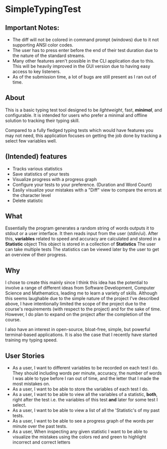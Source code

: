 # SimpleTypingTest

## Important Notes: 
- The diff will not be colored in command prompt (windows) due to it not supporting ANSI color codes.
- The user has to press enter before the end of their test duration due to the nature of the standard streams.
- Many other features aren't possible in the CLI application due to this. This will be heavily improved in the GUI version due to having easy access to key listeners.
- As of the submission time, a lot of bugs are still present as I ran out of time.

## About
This is a basic typing test tool designed to be *lightweight*, fast, ***minimal***, and configurable.
It is intended for users who prefer a minimal and offline solution to tracking their typing skill.

Compared to a fully fledged typing tests which would have features you may not need, 
this application focuses on getting the job done by tracking a select few variables well.

## (Intended) features
- Tracks various statistics
- Save statistics of your tests
- Visualize progress with a progress graph
- Configure your tests to your preference. (Duration and Word Count)
- Easily visualize your mistakes with a "Diff" view to compare the errors at the character level
- Delete statistic

## What
Essentially the program generates a random string of words outputs it to stdout or a user interface.
It then reads input from the user (stdin/ui).
After this, **variables** related to speed and accuracy are calculated and stored in a **Statistic** object
This object is stored in a collection of **Statistics**
The user can take multiple tests
The statistics can be viewed later by the user to get an overview of their progress.

## Why
I chose to create this mainly since I think this idea has the potential to involve a range of different ideas from Software Development, Computer Science and Mathematics, leading me to learn a variety of skills.
Although this seems laughable due to the simple nature of the project I've described above, I have intentionally limited the scope of the project due to the course's requirements (with respect to the project) and for the sake of time.
However, I do plan to expand on the project after the completion of the course.

I also have an interest in open-source, bloat-free, simple, but powerful terminal-based applications. 
It is also the case that I recently have started training my typing speed.


## User Stories
- As a user, I want to different variables to be recorded on each test I do. They should including words per minute, accuracy, the number of words I was able to type before I ran out of time, and the letter that I made the most mistakes on.
- As a user, I want to be able to store the variables of each test I do.
- As a user, I want to be able to view all the variables of a statistic, **both**, right after the test i.e. the variables of this test **and** later for some test I select.
- As a user, I want to be able to view a list of all the 'Statistic's of my past tests.
- As a user, I want to be able to see a progress graph of the words per minute over the past tests.
- As a user, When inspecting any given statistic I want to be able to visualize the mistakes using the colors red and green to highlight incorrect and correct letters 


